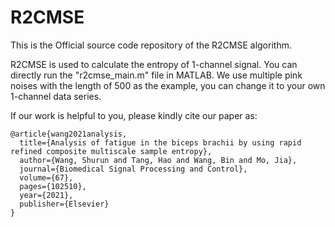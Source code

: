 # R2CMSE
This is the Official source code repository of the R2CMSE algorithm.

R2CMSE is used to calculate the entropy of 1-channel signal. You can directly run the "r2cmse_main.m" file in MATLAB. We use multiple pink noises with the length of 500 as the example, you can change it to your own 1-channel data series.

If our work is helpful to you, please kindly cite our paper as:  

    @article{wang2021analysis,
      title={Analysis of fatigue in the biceps brachii by using rapid refined composite multiscale sample entropy},
      author={Wang, Shurun and Tang, Hao and Wang, Bin and Mo, Jia},
      journal={Biomedical Signal Processing and Control},
      volume={67},
      pages={102510},
      year={2021},
      publisher={Elsevier}
    }


